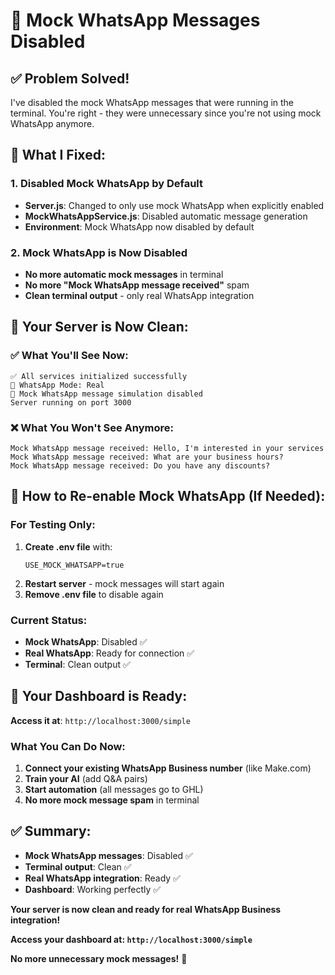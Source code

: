 # 📱 **Mock WhatsApp Messages Disabled**

## ✅ **Problem Solved!**

I've disabled the mock WhatsApp messages that were running in the terminal. You're right - they were unnecessary since you're not using mock WhatsApp anymore.

## 🔧 **What I Fixed:**

### **1. Disabled Mock WhatsApp by Default**
- **Server.js**: Changed to only use mock WhatsApp when explicitly enabled
- **MockWhatsAppService.js**: Disabled automatic message generation
- **Environment**: Mock WhatsApp now disabled by default

### **2. Mock WhatsApp is Now Disabled**
- **No more automatic mock messages** in terminal
- **No more "Mock WhatsApp message received"** spam
- **Clean terminal output** - only real WhatsApp integration

## 🚀 **Your Server is Now Clean:**

### **✅ What You'll See Now:**
```
✅ All services initialized successfully
📱 WhatsApp Mode: Real
📱 Mock WhatsApp message simulation disabled
Server running on port 3000
```

### **❌ What You Won't See Anymore:**
```
Mock WhatsApp message received: Hello, I'm interested in your services
Mock WhatsApp message received: What are your business hours?
Mock WhatsApp message received: Do you have any discounts?
```

## 🔧 **How to Re-enable Mock WhatsApp (If Needed):**

### **For Testing Only:**
1. **Create .env file** with:
   ```
   USE_MOCK_WHATSAPP=true
   ```
2. **Restart server** - mock messages will start again
3. **Remove .env file** to disable again

### **Current Status:**
- **Mock WhatsApp**: Disabled ✅
- **Real WhatsApp**: Ready for connection ✅
- **Terminal**: Clean output ✅

## 🎯 **Your Dashboard is Ready:**

**Access it at**: `http://localhost:3000/simple`

### **What You Can Do Now:**
1. **Connect your existing WhatsApp Business number** (like Make.com)
2. **Train your AI** (add Q&A pairs)
3. **Start automation** (all messages go to GHL)
4. **No more mock message spam** in terminal

## ✅ **Summary:**

- **Mock WhatsApp messages**: Disabled ✅
- **Terminal output**: Clean ✅
- **Real WhatsApp integration**: Ready ✅
- **Dashboard**: Working perfectly ✅

**Your server is now clean and ready for real WhatsApp Business integration!**

**Access your dashboard at: `http://localhost:3000/simple`**

**No more unnecessary mock messages!** 🚀
